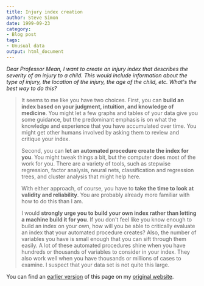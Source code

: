 ```yaml
---
title: Injury index creation
author: Steve Simon
date: 1999-09-23
category: 
- Blog post
tags: 
- Unusual data
output: html_document
---
```

*Dear Professor Mean, I want to create an injury index that describes
the severity of an injury to a child. This would include information
about the type of injury, the location of the injury, the age of the
child, etc. What\'s the best way to do this?*

> It seems to me like you have two choices. First, you can **build an
> index based on your judgment, intuition, and knowledge of medicine**.
> You might let a few graphs and tables of your data give you some
> guidance, but the predominant emphasis is on what the knowledge and
> experience that you have accumulated over time. You might get other
> humans involved by asking them to review and critique your index.
>
> Second, you can **let an automated procedure create the index for
> you**. You might tweak things a bit, but the computer does most of the
> work for you. There are a variety of tools, such as stepwise
> regression, factor analysis, neural nets, classification and
> regression trees, and cluster analysis that might help here.
>
> With either approach, of course, you have to **take the time to look
> at validity and reliability**. You are probably already more familiar
> with how to do this than I am.
>
> I would **strongly urge you to build your own index rather than
> letting a machine build it for you**. If you don\'t feel like you know
> enough to build an index on your own, how will you be able to
> critically evaluate an index that your automated procedure creates?
> Also, the number of variables you have is small enough that you can
> sift through them easily. A lot of these automated procedures shine
> when you have hundreds or thousands of variables to consider in your
> index. They also work well when you have thousands or millions of
> cases to examine. I suspect that your data set is not quite this
> large.

You can find an [earlier version](http://www.pmean.com/99/injury.html) of this page on my [original website](http://www.pmean.com/original_site.html).
